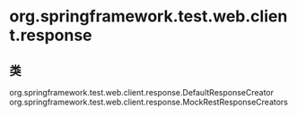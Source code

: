 # org.springframework.test.web.client.response

## 类

org.springframework.test.web.client.response.DefaultResponseCreator
org.springframework.test.web.client.response.MockRestResponseCreators




